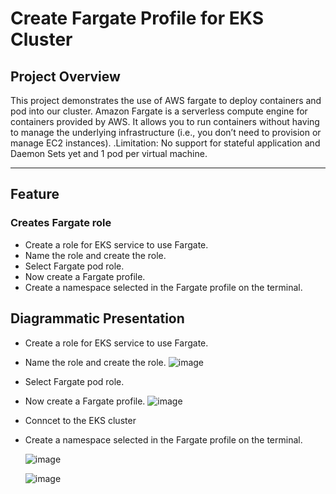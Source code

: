 # Create Fargate Profile for EKS Cluster

## **Project Overview**
This project demonstrates the use of AWS fargate to deploy containers and pod into our cluster. Amazon Fargate is a serverless compute engine for containers provided by AWS. It allows you to run containers without having to manage the underlying infrastructure (i.e., you don’t need to provision or manage EC2 instances). .Limitation: No support for stateful application and Daemon Sets yet and 1 pod per virtual machine.

---
  
## **Feature**

### **Creates Fargate role**
 - Create a role for EKS service to use Fargate.
 - Name the role and create the role.
 - Select Fargate pod role.
 - Now create a Fargate profile.
 - Create a namespace selected in the Fargate profile on the terminal.


## **Diagrammatic Presentation**
 - Create a role for EKS service to use Fargate.
 - Name the role and create the role.
    ![image](https://github.com/user-attachments/assets/e4e58cf2-b8f7-46b1-b750-d6d8abd7e397)
 - Select Fargate pod role.
 - Now create a Fargate profile.
   ![image](https://github.com/user-attachments/assets/40009f9a-36ab-4248-8d4c-1d5f393120b6)


 - Conncet to the EKS cluster
 - Create a namespace selected in the Fargate profile on the terminal.
   
   ![image](https://github.com/user-attachments/assets/2bf64ec1-844f-41a2-af18-f83ea99835ac)


   ![image](https://github.com/user-attachments/assets/efcb1260-c01d-4a18-94af-9fbba350f779)



 








	
